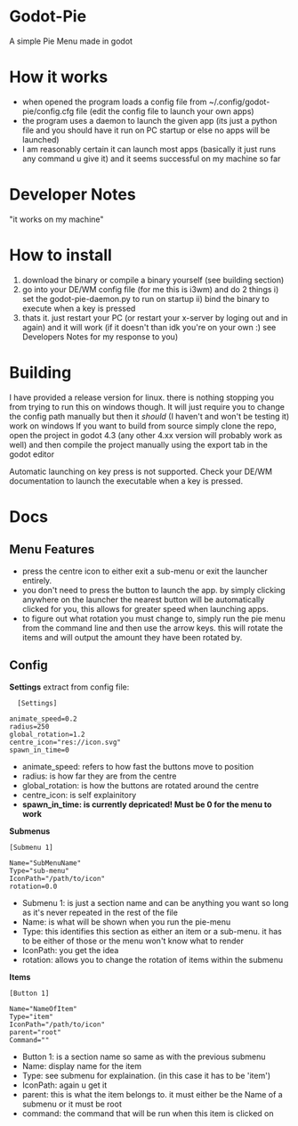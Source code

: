 # Godot-Pie
A simple Pie Menu made in godot

# How it works
- when opened the program loads a config file from  ~/.config/godot-pie/config.cfg file (edit the config file to launch your own apps)
- the program uses a daemon  to launch the given app (its just a python file and you should have it run on PC startup or else no apps will be launched)
- I am reasonably certain it can launch most apps (basically it just runs any command u give it) and it seems successful on my machine so far

# Developer Notes
  "it works on my machine"

# How to install
  1) download the binary or compile a binary yourself (see building section)
  2) go into your DE/WM config file (for me this is i3wm) and do 2 things
     i) set the godot-pie-daemon.py to run on startup
     ii) bind the binary to execute when a key is pressed
  3) thats it. just restart your PC (or restart your x-server by loging out and in again) and it will work (if it doesn't than idk you're on your own  :) see Developers Notes for my response to you)

# Building

  I have provided a release version for linux.
  there is nothing stopping you from trying to run this on windows though. It will just require you to change the config path manually but then it *should* (I haven't and won't be testing it) work on windows
  If you want to build from source simply clone the repo, open the project in godot 4.3 (any other 4.xx version will probably work as well) and then compile the project manually using the export tab in the godot editor

  Automatic launching on key press is not supported. Check your DE/WM documentation to launch the executable when a key is pressed.

# Docs

  ## Menu Features
  - press the centre icon to either exit a sub-menu or exit the launcher entirely.
  - you don't need to press the button to launch the app. by simply clicking anywhere on the launcher the nearest button will be automatically clicked for you, this allows for greater speed when launching apps.
  - to figure out what rotation you must change to, simply run the pie menu from the command line and then use the arrow keys. this will rotate the items and will output the amount they have been rotated by.

  ## Config
  **Settings**
  extract from config file:
```
  [Settings]

animate_speed=0.2
radius=250
global_rotation=1.2
centre_icon="res://icon.svg"
spawn_in_time=0

```
- animate_speed: refers to how fast the buttons move to position
- radius: is how far they are from the centre
- global_rotation: is how the buttons are rotated around the centre
- centre_icon: is self explainitory
- **spawn_in_time: is currently depricated! Must be 0 for the menu to work**

**Submenus**

```
[Submenu 1]

Name="SubMenuName"
Type="sub-menu"
IconPath="/path/to/icon"
rotation=0.0
```
- Submenu 1: is just a section name and can be anything you want so long as it's never repeated in the rest of the file
- Name: is what will be shown when you run the pie-menu
- Type: this identifies this section as either an item or a sub-menu. it has to be either of those or the menu won't know what to render
- IconPath: you get the idea
- rotation: allows you to change the rotation of items within the submenu

**Items**

```
[Button 1]

Name="NameOfItem"
Type="item"
IconPath="/path/to/icon"
parent="root"
Command=""
```
- Button 1: is a section name so same as with the previous submenu
- Name: display name for the item
- Type: see submenu for explaination. (in this case it has to be 'item')
- IconPath: again u get it
- parent: this is what the item belongs to. it must either be the Name of a submenu or it must be root
- command: the command that will be run when this item is clicked on
